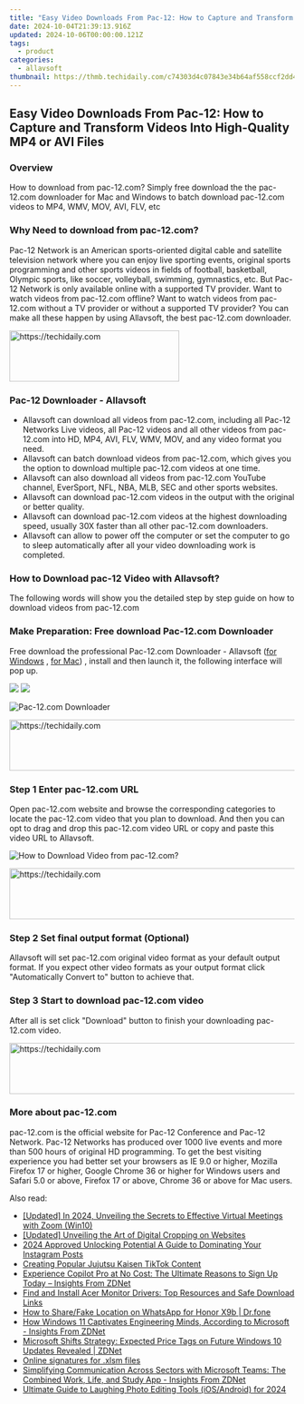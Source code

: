 ```yaml
---
title: "Easy Video Downloads From Pac-12: How to Capture and Transform Videos Into High-Quality MP4 or AVI Files"
date: 2024-10-04T21:39:13.916Z
updated: 2024-10-06T00:00:00.121Z
tags:
  - product
categories:
  - allavsoft
thumbnail: https://thmb.techidaily.com/c74303d4c07843e34b64af558ccf2dd47acf27f120f6a4f5a6c6dcecc497f37e.jpg
---
```


## Easy Video Downloads From Pac-12: How to Capture and Transform Videos Into High-Quality MP4 or AVI Files

### Overview

How to download from pac-12.com? Simply free download the the pac-12.com downloader for Mac and Windows to batch download pac-12.com videos to MP4, WMV, MOV, AVI, FLV, etc

### Why Need to download from pac-12.com?

Pac-12 Network is an American sports-oriented digital cable and satellite television network where you can enjoy live sporting events, original sports programming and other sports videos in fields of football, basketball, Olympic sports, like soccer, volleyball, swimming, gymnastics, etc. But Pac-12 Network is only available online with a supported TV provider. Want to watch videos from pac-12.com offline? Want to watch videos from pac-12.com without a TV provider or without a supported TV provider? You can make all these happen by using Allavsoft, the best pac-12.com downloader.

<!-- affiliate ads begin -->
<a href="https://wigfever.sjv.io/c/5597632/2005184/22899" target="_top" id="2005184">
  <img src="//a.impactradius-go.com/display-ad/22899-2005184" border="0" alt="https://techidaily.com" width="300" height="90"/>
</a>
<img height="0" width="0" src="https://wigfever.sjv.io/i/5597632/2005184/22899" style="position:absolute;visibility:hidden;" border="0" />
<!-- affiliate ads end -->

### Pac-12 Downloader - Allavsoft

* Allavsoft can download all videos from pac-12.com, including all Pac-12 Networks Live videos, all Pac-12 videos and all other videos from pac-12.com into HD, MP4, AVI, FLV, WMV, MOV, and any video format you need.
* Allavsoft can batch download videos from pac-12.com, which gives you the option to download multiple pac-12.com videos at one time.
* Allavsoft can also download all videos from pac-12.com YouTube channel, EverSport, NFL, NBA, MLB, SEC and other sports websites.
* Allavsoft can download pac-12.com videos in the output with the original or better quality.
* Allavsoft can download pac-12.com videos at the highest downloading speed, usually 30X faster than all other pac-12.com downloaders.
* Allavsoft can allow to power off the computer or set the computer to go to sleep automatically after all your video downloading work is completed.

### How to Download pac-12 Video with Allavsoft?

The following words will show you the detailed step by step guide on how to download videos from pac-12.com

### Make Preparation: Free download Pac-12.com Downloader

Free download the professional Pac-12.com Downloader - Allavsoft ([for Windows](https://tools.techidaily.com/allavsoft/products/) , [for Mac](https://tools.techidaily.com/allavsoft/products/)) , install and then launch it, the following interface will pop up.

[![](https://www.allavsoft.com/how-to/../images/how-to/free-download-win.jpg)](https://tools.techidaily.com/allavsoft/products/) [![](https://www.allavsoft.com/how-to/../images/how-to/free-download-mac.jpg)](https://tools.techidaily.com/allavsoft/products/)

![Pac-12.com Downloader](https://www.allavsoft.com/how-to/../images/allavsoft/screen-shot-600.jpg)

<!-- affiliate ads begin -->
<a href="https://appsumo.8odi.net/c/5597632/2105876/7443" target="_top" id="2105876">
  <img src="//a.impactradius-go.com/display-ad/7443-2105876" border="0" alt="https://techidaily.com" width="728" height="90"/>
</a>
<img height="0" width="0" src="https://appsumo.8odi.net/i/5597632/2105876/7443" style="position:absolute;visibility:hidden;" border="0" />
<!-- affiliate ads end -->

### Step 1 Enter pac-12.com URL

Open pac-12.com website and browse the corresponding categories to locate the pac-12.com video that you plan to download. And then you can opt to drag and drop this pac-12.com video URL or copy and paste this video URL to Allavsoft.

![How to Download Video from pac-12.com?](https://www.allavsoft.com/how-to/../images/how-to/download-rtmp-video/download-rtmp-video.jpg)

<!-- affiliate ads begin -->
<a href="https://appsumo.8odi.net/c/5597632/2094477/7443" target="_top" id="2094477">
  <img src="//a.impactradius-go.com/display-ad/7443-2094477" border="0" alt="https://techidaily.com" width="728" height="90"/>
</a>
<img height="0" width="0" src="https://appsumo.8odi.net/i/5597632/2094477/7443" style="position:absolute;visibility:hidden;" border="0" />
<!-- affiliate ads end -->

### Step 2 Set final output format (Optional)

Allavsoft will set pac-12.com original video format as your default output format. If you expect other video formats as your output format click "Automatically Convert to" button to achieve that.

### Step 3 Start to download pac-12.com video

After all is set click "Download" button to finish your downloading pac-12.com video.

<!-- affiliate ads begin -->
<a href="https://aligracehair.sjv.io/c/5597632/1997680/19272" target="_top" id="1997680">
  <img src="//a.impactradius-go.com/display-ad/19272-1997680" border="0" alt="https://techidaily.com" width="728" height="90"/>
</a>
<img height="0" width="0" src="https://aligracehair.sjv.io/i/5597632/1997680/19272" style="position:absolute;visibility:hidden;" border="0" />
<!-- affiliate ads end -->

### More about pac-12.com

pac-12.com is the official website for Pac-12 Conference and Pac-12 Network. Pac-12 Networks has produced over 1000 live events and more than 500 hours of original HD programming. To get the best visiting experience you had better set your browsers as IE 9.0 or higher, Mozilla Firefox 17 or higher, Google Chrome 36 or higher for Windows users and Safari 5.0 or above, Firefox 17 or above, Chrome 36 or above for Mac users.

<ins class="adsbygoogle"
     style="display:block"
     data-ad-format="autorelaxed"
     data-ad-client="ca-pub-7571918770474297"
     data-ad-slot="1223367746"></ins>

<ins class="adsbygoogle"
     style="display:block"
     data-ad-client="ca-pub-7571918770474297"
     data-ad-slot="8358498916"
     data-ad-format="auto"
     data-full-width-responsive="true"></ins>

<span class="atpl-alsoreadstyle">Also read:</span>
<div><ul>
<li><a href="https://vp-tips.techidaily.com/updated-in-2024-unveiling-the-secrets-to-effective-virtual-meetings-with-zoom-win10/"><u>[Updated] In 2024, Unveiling the Secrets to Effective Virtual Meetings with Zoom (Win10)</u></a></li>
<li><a href="https://some-approaches.techidaily.com/updated-unveiling-the-art-of-digital-cropping-on-websites/"><u>[Updated] Unveiling the Art of Digital Cropping on Websites</u></a></li>
<li><a href="https://instagram-video-files.techidaily.com/2024-approved-unlocking-potential-a-guide-to-dominating-your-instagram-posts/"><u>2024 Approved Unlocking Potential A Guide to Dominating Your Instagram Posts</u></a></li>
<li><a href="https://tiktok-video-recordings.techidaily.com/creating-popular-jujutsu-kaisen-tiktok-content/"><u>Creating Popular Jujutsu Kaisen TikTok Content</u></a></li>
<li><a href="https://win-hacks.techidaily.com/experience-copilot-pro-at-no-cost-the-ultimate-reasons-to-sign-up-today-insights-from-zdnet/"><u>Experience Copilot Pro at No Cost: The Ultimate Reasons to Sign Up Today – Insights From ZDNet</u></a></li>
<li><a href="https://win-amazing.techidaily.com/find-and-install-acer-monitor-drivers-top-resources-and-safe-download-links/"><u>Find and Install Acer Monitor Drivers: Top Resources and Safe Download Links</u></a></li>
<li><a href="https://location-social.techidaily.com/how-to-sharefake-location-on-whatsapp-for-honor-x9b-drfone-by-drfone-virtual-android/"><u>How to Share/Fake Location on WhatsApp for Honor X9b | Dr.fone</u></a></li>
<li><a href="https://win-hacks.techidaily.com/how-windows-11-captivates-engineering-minds-according-to-microsoft-insights-from-zdnet/"><u>How Windows 11 Captivates Engineering Minds, According to Microsoft - Insights From ZDNet</u></a></li>
<li><a href="https://win-hacks.techidaily.com/microsoft-shifts-strategy-expected-price-tags-on-future-windows-10-updates-revealed-zdnet/"><u>Microsoft Shifts Strategy: Expected Price Tags on Future Windows 10 Updates Revealed | ZDNet</u></a></li>
<li><a href="https://review-topics.techidaily.com/online-signatures-for-xlsm-files-by-ldigisigner-sign-a-excel-sign-a-excel/"><u>Online signatures for .xlsm files</u></a></li>
<li><a href="https://win-hacks.techidaily.com/simplifying-communication-across-sectors-with-microsoft-teams-the-combined-work-life-and-study-app-insights-from-zdnet/"><u>Simplifying Communication Across Sectors with Microsoft Teams: The Combined Work, Life, and Study App - Insights From ZDNet</u></a></li>
<li><a href="https://fox-links.techidaily.com/ultimate-guide-to-laughing-photo-editing-tools-iosandroid-for-2024/"><u>Ultimate Guide to Laughing Photo Editing Tools (iOS/Android) for 2024</u></a></li>
</ul></div>

